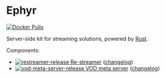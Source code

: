 Ephyr
=====

[![Docker Pulls](https://img.shields.io/docker/pulls/allatra/ephyr.svg)](https://hub.docker.com/r/allatra/ephyr)

Server-side kit for streaming solutions, powered by [Rust].

Components:
- [![restreamer-release](https://img.shields.io/badge/release-0.7.0-blue) Re-streamer](https://github.com/ALLATRA-IT/ephyr/tree/restreamer-v0.7.0/components/restreamer) ([changelog](https://github.com/ALLATRA-IT/ephyr/blob/master/components/restreamer/CHANGELOG.md))
- [![vod-meta-server-release](https://img.shields.io/badge/release-0.4.0-blue) VOD meta server](https://github.com/ALLATRA-IT/ephyr/tree/vod-meta-server-v0.4.0/components/vod-meta-server) ([changelog](https://github.com/ALLATRA-IT/ephyr/blob/master/components/vod-meta-server/CHANGELOG.md))





[Rust]: https://www.rust-lang.org

